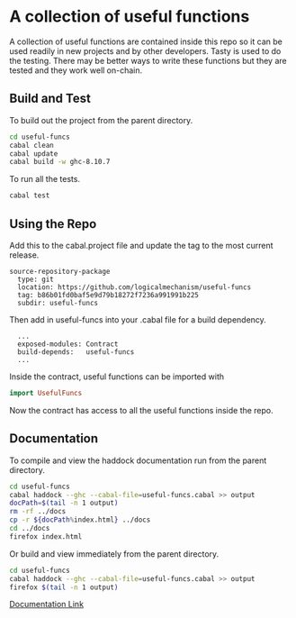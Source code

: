 # A collection of useful functions

A collection of useful functions are contained inside this repo so it can be used readily in new projects and by other developers. Tasty is used to do the testing. There may be better ways to write these functions but they are tested and they work well on-chain.

## Build and Test

To build out the project from the parent directory.

```bash
cd useful-funcs
cabal clean
cabal update
cabal build -w ghc-8.10.7
```

To run all the tests.

```hs
cabal test
```

## Using the Repo

Add this to the cabal.project file and update the tag to the most current release.

```cabal
source-repository-package
  type: git
  location: https://github.com/logicalmechanism/useful-funcs
  tag: b86b01fd0baf5e9d79b18272f7236a991991b225
  subdir: useful-funcs
```

Then add in useful-funcs into your .cabal file for a build dependency.

```cabal
  ...
  exposed-modules: Contract
  build-depends:   useful-funcs
  ...
```

Inside the contract, useful functions can be imported with

```hs
import UsefulFuncs
```

Now the contract has access to all the useful functions inside the repo.

## Documentation

To compile and view the haddock documentation run from the parent directory.

```bash
cd useful-funcs
cabal haddock --ghc --cabal-file=useful-funcs.cabal >> output
docPath=$(tail -n 1 output)
rm -rf ../docs
cp -r ${docPath%index.html} ../docs
cd ../docs
firefox index.html
```

Or build and view immediately from the parent directory.

```bash
cd useful-funcs
cabal haddock --ghc --cabal-file=useful-funcs.cabal >> output
firefox $(tail -n 1 output)
```

[Documentation Link](https://htmlpreview.github.io/?https://raw.githubusercontent.com/logicalmechanism/useful-funcs/main/docs/UsefulFuncs.html)